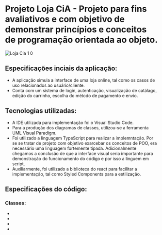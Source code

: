 # Projeto Loja CiA  - Projeto para fins avaliativos e com objetivo de demonstrar princípios e conceitos de programação orientada ao objeto.

![Loja Cia 1 0](https://user-images.githubusercontent.com/62221072/137566945-372aed97-3713-4e62-8537-33f06d098a70.jpg)

## Especificações inciais da aplicação:
* A aplicação simula a interface de uma loja online, tal como os casos de uso relacionados ao usuário/cliente.
* Conta com um sistema de login, autenticação, visualização de catálago, edição do carrinho, escolha do método de pagamento e envio.

## Tecnologias utilizadas:
* A IDE utilizada para implementação foi o Visual Studio Code.
* Para a produção dos diagramas de classes, utilizou-se a ferramenta UML Visual Paradigm.
* Foi utilizado a linguagem TypeScript para realizar a implemntação. Por se se tratar de projeto com objetivo exarcebar os conceitos de POO, era necessário uma linguagem
fortemente tipada. Adicionalmente chegamos a conclusão de que a interface visual seria importante para demonstração do funcionamento do código e por isso a linguem em script.
* Auxiliarmente, foi utilizado a biblioteca do react para facilitar a implementação, tal como Styled Components para a estilização. 

## Especificações do código:

### Classes:
*
*
*
*
